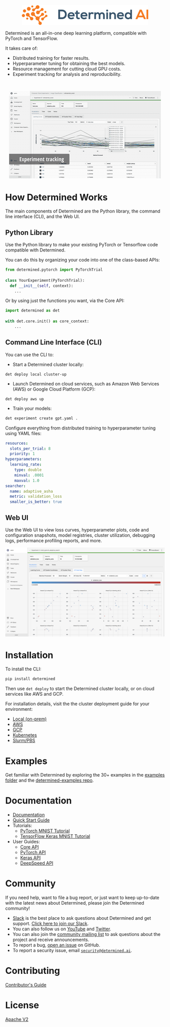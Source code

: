 <p align="center"><img width="400" src="determined-logo.svg" alt="Determined AI Logo"></p>

Determined is an all-in-one deep learning platform, compatible with PyTorch and TensorFlow.

It takes care of:

- Distributed training for faster results.
- Hyperparameter tuning for obtaining the best models.
- Resource management for cutting cloud GPU costs.
- Experiment tracking for analysis and reproducibility.

<br/>

<p align="center">
<img alt="Features gif" src="./docs/assets/readme_images/features.gif">
</p>

# How Determined Works

The main components of Determined are the Python library, the command line interface (CLI), and the Web UI.

## Python Library

Use the Python library to make your existing PyTorch or Tensorflow code compatible with Determined.

You can do this by organizing your code into one of the class-based APIs:

```python
from determined.pytorch import PyTorchTrial

class YourExperiment(PyTorchTrial):
  def __init__(self, context):
    ...
```

Or by using just the functions you want, via the Core API:

```python
import determined as det

with det.core.init() as core_context:
    ...
```

## Command Line Interface (CLI)

You can use the CLI to:

- Start a Determined cluster locally:

```
det deploy local cluster-up
```

- Launch Determined on cloud services, such as Amazon Web Services (AWS) or Google Cloud Platform (GCP):

```
det deploy aws up
```

- Train your models:

```bash
det experiment create gpt.yaml .
```

Configure everything from distributed training to hyperparameter tuning using YAML files:

```yaml
resources:
  slots_per_trial: 8
  priority: 1
hyperparameters:
  learning_rate:
    type: double
    minval: .0001
    maxval: 1.0
searcher:
  name: adaptive_asha
  metric: validation_loss
  smaller_is_better: true
```

## Web UI

Use the Web UI to view loss curves, hyperparameter plots, code and configuration snapshots, model registries, cluster utilization, debugging logs, performance profiling reports, and more.

![Web UI](docs/assets/readme_images/webui.png)

# Installation

To install the CLI:

```bash
pip install determined
```

Then use `det deploy` to start the Determined cluster locally, or on cloud services like AWS and GCP.

For installation details, visit the the cluster deployment guide for your environment:

- [Local (on-prem)](https://docs.determined.ai/latest/setup-cluster/deploy-cluster/on-prem/overview.html)
- [AWS](https://docs.determined.ai/latest/setup-cluster/deploy-cluster/aws/overview.html)
- [GCP](https://docs.determined.ai/latest/setup-cluster/deploy-cluster/gcp/overview.html)
- [Kubernetes](https://docs.determined.ai/latest/setup-cluster/deploy-cluster/k8s/overview.html)
- [Slurm/PBS](https://docs.determined.ai/latest/setup-cluster/deploy-cluster/slurm/overview.html)

# Examples
Get familiar with Determined by exploring the 30+ examples in the [examples folder](https://github.com/determined-ai/determined/tree/main/examples) and the [determined-examples repo](https://github.com/determined-ai/determined-examples).

# Documentation

- [Documentation](https://docs.determined.ai)
- [Quick Start Guide](https://docs.determined.ai/latest/getting-started.html)
- Tutorials:
  - [PyTorch MNIST Tutorial](https://docs.determined.ai/latest/tutorials/pytorch-mnist-tutorial.html)
  - [TensorFlow Keras MNIST Tutorial](https://docs.determined.ai/latest/tutorials/tf-mnist-tutorial.html)
- User Guides:
  - [Core API](https://docs.determined.ai/latest/model-dev-guide/apis-howto/api-core-ug.html)
  - [PyTorch API](https://docs.determined.ai/latest/model-dev-guide/apis-howto/api-pytorch-ug.html)
  - [Keras API](https://docs.determined.ai/latest/model-dev-guide/apis-howto/api-keras-ug.html)
  - [DeepSpeed API](https://docs.determined.ai/latest/model-dev-guide/apis-howto/deepspeed/overview.html)

# Community

If you need help, want to file a bug report, or just want to keep up-to-date
with the latest news about Determined, please join the Determined community!

- [Slack](https://determined-community.slack.com) is the best place to
  ask questions about Determined and get support. [Click here to join our Slack](https://join.slack.com/t/determined-community/shared_invite/zt-1f4hj60z5-JMHb~wSr2xksLZVBN61g_Q).
- You can also follow us on [YouTube](https://www.youtube.com/@DeterminedAI) and [Twitter](https://www.twitter.com/DeterminedAI).
- You can also join the [community mailing list](https://groups.google.com/a/determined.ai/forum/#!forum/community)
  to ask questions about the project and receive announcements.
- To report a bug, [open an issue](https://github.com/determined-ai/determined/issues) on GitHub.
- To report a security issue, email [`security@determined.ai`](mailto:security@determined.ai).

# Contributing

[Contributor's Guide](CONTRIBUTING.md)

# License

[Apache V2](LICENSE)
